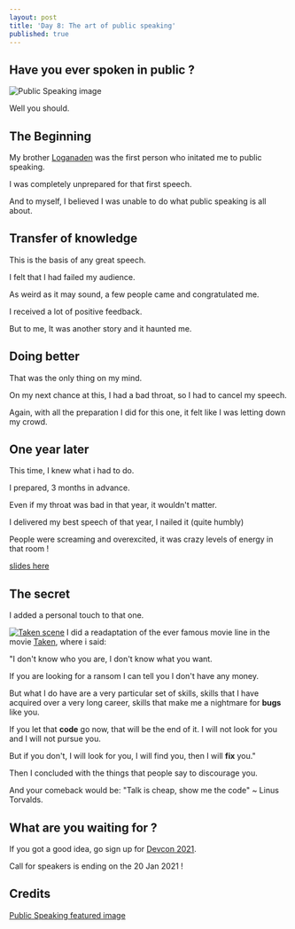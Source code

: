 ```yaml
---
layout: post
title: 'Day 8: The art of public speaking'
published: true
---
```

## Have you ever spoken in public ?
![Public Speaking image](https://github.com/codarrenvelvindron/codarrenvelvindron.github.io/raw/master/images/getty_614138202_2000133520009280253_328692_50.jpg)

Well you should.

## The Beginning
My brother [Loganaden](https://medium.com/@loganaden) was the first person who initated me to public speaking.

I was completely unprepared for that first speech.

And to myself, I believed I was unable to do what public speaking is all about.

## Transfer of knowledge
This is the basis of any great speech.

I felt that I had failed my audience.

As weird as it may sound, a few people came and congratulated me.

I received a lot of positive feedback.

But to me, It was another story and it haunted me.

## Doing better
That was the only thing on my mind.

On my next chance at this, I had a bad throat, so I had to cancel my speech.

Again, with all the preparation I did for this one, it felt like I was letting down my crowd.

## One year later
This time, I knew what i had to do.

I prepared, 3 months in advance.

Even if my throat was bad in that year, it wouldn't matter.

I delivered my best speech of that year, I nailed it (quite humbly)

People were screaming and overexcited, it was crazy levels of energy in that room !

[slides here](https://www.scribd.com/document/343673529/Fast-Coding-Skills?secret_password=k6wQIVMjBZ0xgrderAgQ)

## The secret
I added a personal touch to that one.

[![Taken scene](https://bestclassicbands.com/wp-content/uploads/2016/01/Liam-Neeson-Taken.jpg)](https://www.youtube.com/watch?v=jZOywn1qArI)
I did a readaptation of the ever famous movie line in the movie [Taken](https://www.imdb.com/title/tt0936501/), where i said:

"I don't know who you are, I don't know what you want. 

If you are looking for a ransom I can tell you I don't have any money. 

But what I do have are a very particular set of skills, skills that I have acquired over a very long career, skills that make me a nightmare for **bugs** like you. 

If you let that **code** go now, that will be the end of it. I will not look for you and I will not pursue you. 

But if you don't, I will look for you, I will find you, then I will **fix** you."


Then I concluded with the things that people say to discourage you.

And your comeback would be: "Talk is cheap, show me the code" ~ Linus Torvalds.

## What are you waiting for ?
If you got a good idea, go sign up for [Devcon 2021](https://sessionize.com/developers-conference-2021---mau).

Call for speakers is ending on the 20 Jan 2021 !

## Credits
[Public Speaking featured image](https://www.incimages.com/uploaded_files/image/1920x1080/getty_614138202_2000133520009280253_328692.jpg)